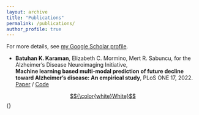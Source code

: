 ```yaml
---
layout: archive
title: "Publications"
permalink: /publications/
author_profile: true
---
```

For more details, see [my Google Scholar profile](https://scholar.google.com/citations?hl=en&view_op=list_works&gmla=AJsN-F5cxB7e_19qkn10TwkbOqJyLT5jCfkhPLL1krRsv1ZgDnvXSPIFQWMpaTYQdDV6yTItXtLiFw5YwjLMZdhf7BYvjmDV1g&user=Rru1g4kAAAAJ).

- __Batuhan K. Karaman__, Elizabeth C. Mormino, Mert R. Sabuncu, for the Alzheimer’s Disease Neuroimaging Initiative,    
**Machine learning based multi-modal prediction of future
decline toward Alzheimer’s disease: An empirical study**,
PLoS ONE 17, 2022.    
[Paper](https://doi.org/10.1371/journal.pone.0277322) / [Code](https://github.com/batuhankmkaraman/mlbasedad)

[$${\color{white}White}$$](https://batuhankmkaraman.github.io/files/graphdatascience.pdf) {}

